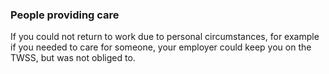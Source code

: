 ###  People providing care

If you could not return to work due to personal circumstances, for example if
you needed to care for someone, your employer could keep you on the TWSS, but
was not obliged to.
